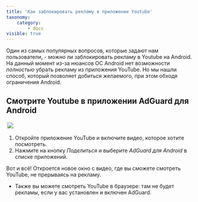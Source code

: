 ```yaml
---
title: 'Как заблокировать рекламу в приложении Youtube'
taxonomy:
    category:
        - docs
visible: true
---
```


Один из самых популярных вопросов, которые задают нам пользователи, - можно ли заблокировать рекламу в Youtube на Android. На данный момент из-за нюансов ОС Android нет возможности *полностью* убрать рекламу из приложения YouTube. Но мы нашли способ, который позволяет добиться желаемого, при этом обходя ограничения Android.


## Смотрите Youtube в приложении AdGuard для Android

<img src="https://cdn.adguard.com/public/Adguard/Blog/Android/3-6/share_ru.gif" style="border: 1px solid #efefef; max-height: 700px; max-width: 350px; padding: 2px;">

1. Откройте приложение YouTube и включите видео, которое хотите посмотреть.
2. Нажмите на кнопку *Поделиться* и выберите *AdGuard для Android* в списке приложений.

Вот и всё! Откроется новое окно с видео, где вы сможете смотреть YouTube, не прерываясь на рекламу.

* Также вы можете смотреть YouTube в браузере: там не будет рекламы, если у вас установлен и включен AdGuard. 
